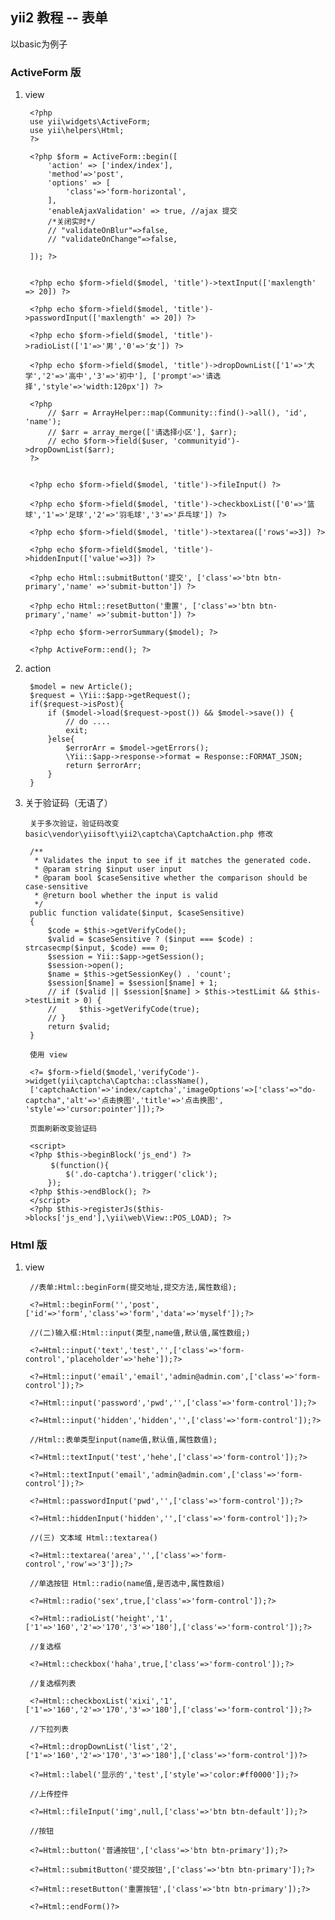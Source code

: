 ## yii2 教程 -- 表单

以basic为例子

### ActiveForm 版

1. view 

		<?php
		use yii\widgets\ActiveForm;
		use yii\helpers\Html;
		?>

		<?php $form = ActiveForm::begin([
			'action' => ['index/index'],
			'method'=>'post',
		    'options' => [
		        'class'=>'form-horizontal',
		    ],
		    'enableAjaxValidation' => true, //ajax 提交
		    /*关闭实时*/
		    // "validateOnBlur"=>false,    
		    // "validateOnChange"=>false, 

		]); ?>


		<?php echo $form->field($model, 'title')->textInput(['maxlength' => 20]) ?>

		<?php echo $form->field($model, 'title')->passwordInput(['maxlength' => 20]) ?>

		<?php echo $form->field($model, 'title')->radioList(['1'=>'男','0'=>'女']) ?>

		<?php echo $form->field($model, 'title')->dropDownList(['1'=>'大学','2'=>'高中','3'=>'初中'], ['prompt'=>'请选择','style'=>'width:120px']) ?>

		<?php
		    // $arr = ArrayHelper::map(Community::find()->all(), 'id', 'name');
		    // $arr = array_merge(['请选择小区'], $arr);
		    // echo $form->field($user, 'communityid')->dropDownList($arr);
		?>


		<?php echo $form->field($model, 'title')->fileInput() ?>

		<?php echo $form->field($model, 'title')->checkboxList(['0'=>'篮球','1'=>'足球','2'=>'羽毛球','3'=>'乒乓球']) ?>

		<?php echo $form->field($model, 'title')->textarea(['rows'=>3]) ?>

		<?php echo $form->field($model, 'title')->hiddenInput(['value'=>3]) ?>

		<?php echo Html::submitButton('提交', ['class'=>'btn btn-primary','name' =>'submit-button']) ?>
		   
		<?php echo Html::resetButton('重置', ['class'=>'btn btn-primary','name' =>'submit-button']) ?>

		<?php echo $form->errorSummary($model); ?>

		<?php ActiveForm::end(); ?>


2. action


		$model = new Article(); 
		$request = \Yii::$app->getRequest(); 
		if($request->isPost){
		    if ($model->load($request->post()) && $model->save()) {
		        // do ....
		        exit;
		    }else{
		        $errorArr = $model->getErrors();
		        \Yii::$app->response->format = Response::FORMAT_JSON; 
		        return $errorArr;
		    }
		}


3. 关于验证码（无语了）

		关于多次验证，验证码改变 basic\vendor\yiisoft\yii2\captcha\CaptchaAction.php 修改

		/**
		 * Validates the input to see if it matches the generated code.
		 * @param string $input user input
		 * @param bool $caseSensitive whether the comparison should be case-sensitive
		 * @return bool whether the input is valid
		 */
		public function validate($input, $caseSensitive)
		{
		    $code = $this->getVerifyCode();
		    $valid = $caseSensitive ? ($input === $code) : strcasecmp($input, $code) === 0;
		    $session = Yii::$app->getSession();
		    $session->open();
		    $name = $this->getSessionKey() . 'count';
		    $session[$name] = $session[$name] + 1;
		    // if ($valid || $session[$name] > $this->testLimit && $this->testLimit > 0) {
		    //     $this->getVerifyCode(true);
		    // }
		    return $valid;
		}

		使用 view

		<?= $form->field($model,'verifyCode')->widget(yii\captcha\Captcha::className(),
		['captchaAction'=>'index/captcha','imageOptions'=>['class'=>"do-captcha",'alt'=>'点击换图','title'=>'点击换图', 'style'=>'cursor:pointer']]);?>

		页面刷新改变验证码

		<script> 
		<?php $this->beginBlock('js_end') ?>  
		　	$(function(){
				$('.do-captcha').trigger('click');
			});
		<?php $this->endBlock(); ?>  
		</script>  
		<?php $this->registerJs($this->blocks['js_end'],\yii\web\View::POS_LOAD); ?>  



### Html 版	

1. view 

		//表单:Html::beginForm(提交地址,提交方法,属性数组);

		<?=Html::beginForm('','post',['id'=>'form','class'=>'form','data'=>'myself']);?>

		//(二)输入框:Html::input(类型,name值,默认值,属性数组;)

		<?=Html::input('text','test','',['class'=>'form-control','placeholder'=>'hehe']);?>
		 
		<?=Html::input('email','email','admin@admin.com',['class'=>'form-control']);?>
		 
		<?=Html::input('password','pwd','',['class'=>'form-control']);?>

		<?=Html::input('hidden','hidden','',['class'=>'form-control']);?>

		//Html::表单类型input(name值,默认值,属性数值);

		<?=Html::textInput('test','hehe',['class'=>'form-control']);?>

		<?=Html::textInput('email','admin@admin.com',['class'=>'form-control']);?>
		 
		<?=Html::passwordInput('pwd','',['class'=>'form-control']);?>

		<?=Html::hiddenInput('hidden','',['class'=>'form-control']);?>

		//(三) 文本域 Html::textarea()

		<?=Html::textarea('area','',['class'=>'form-control','row'=>'3']);?>

		//单选按钮 Html::radio(name值,是否选中,属性数组)

		<?=Html::radio('sex',true,['class'=>'form-control']);?>
 
		<?=Html::radioList('height','1',['1'=>'160','2'=>'170','3'=>'180'],['class'=>'form-control']);?>

		//复选框

		<?=Html::checkbox('haha',true,['class'=>'form-control']);?>
		
		//复选框列表

		<?=Html::checkboxList('xixi','1',['1'=>'160','2'=>'170','3'=>'180'],['class'=>'form-control']);?>
 
		//下拉列表

		<?=Html::dropDownList('list','2',['1'=>'160','2'=>'170','3'=>'180'],['class'=>'form-control'])?>
 
		<?=Html::label('显示的','test',['style'=>'color:#ff0000']);?>

		//上传控件

		<?=Html::fileInput('img',null,['class'=>'btn btn-default']);?>

		//按钮

		<?=Html::button('普通按钮',['class'=>'btn btn-primary']);?>
 
		<?=Html::submitButton('提交按钮',['class'=>'btn btn-primary']);?>
 
		<?=Html::resetButton('重置按钮',['class'=>'btn btn-primary']);?>
 
		<?=Html::endForm()?>
